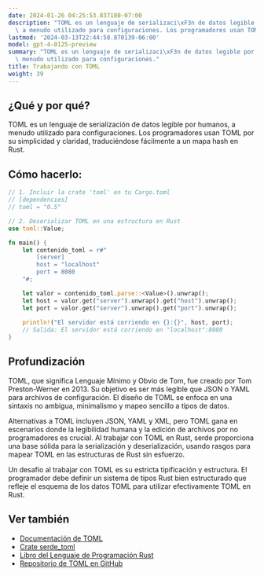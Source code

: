 ```yaml
---
date: 2024-01-26 04:25:53.837180-07:00
description: "TOML es un lenguaje de serializaci\xF3n de datos legible por humanos,\
  \ a menudo utilizado para configuraciones. Los programadores usan TOML por su simplicidad\u2026"
lastmod: '2024-03-13T22:44:58.870139-06:00'
model: gpt-4-0125-preview
summary: "TOML es un lenguaje de serializaci\xF3n de datos legible por humanos, a\
  \ menudo utilizado para configuraciones."
title: Trabajando con TOML
weight: 39
---
```


## ¿Qué y por qué?
TOML es un lenguaje de serialización de datos legible por humanos, a menudo utilizado para configuraciones. Los programadores usan TOML por su simplicidad y claridad, traduciéndose fácilmente a un mapa hash en Rust.

## Cómo hacerlo:
```Rust
// 1. Incluir la crate 'toml' en tu Cargo.toml
// [dependencies]
// toml = "0.5"

// 2. Deserializar TOML en una estructura en Rust
use toml::Value;

fn main() {
    let contenido_toml = r#"
        [server]
        host = "localhost"
        port = 8080
    "#;

    let valor = contenido_toml.parse::<Value>().unwrap();
    let host = valor.get("server").unwrap().get("host").unwrap();
    let port = valor.get("server").unwrap().get("port").unwrap();
    
    println!("El servidor está corriendo en {}:{}", host, port);
    // Salida: El servidor está corriendo en "localhost":8080
}
```

## Profundización
TOML, que significa Lenguaje Mínimo y Obvio de Tom, fue creado por Tom Preston-Werner en 2013. Su objetivo es ser más legible que JSON o YAML para archivos de configuración. El diseño de TOML se enfoca en una sintaxis no ambigua, minimalismo y mapeo sencillo a tipos de datos.

Alternativas a TOML incluyen JSON, YAML y XML, pero TOML gana en escenarios donde la legibilidad humana y la edición de archivos por no programadores es crucial. Al trabajar con TOML en Rust, serde proporciona una base sólida para la serialización y deserialización, usando rasgos para mapear TOML en las estructuras de Rust sin esfuerzo.

Un desafío al trabajar con TOML es su estricta tipificación y estructura. El programador debe definir un sistema de tipos Rust bien estructurado que refleje el esquema de los datos TOML para utilizar efectivamente TOML en Rust.

## Ver también
- [Documentación de TOML](https://toml.io/en/)
- [Crate serde_toml](https://docs.rs/serde_toml/)
- [Libro del Lenguaje de Programación Rust](https://doc.rust-lang.org/stable/book/)
- [Repositorio de TOML en GitHub](https://github.com/toml-lang/toml)

